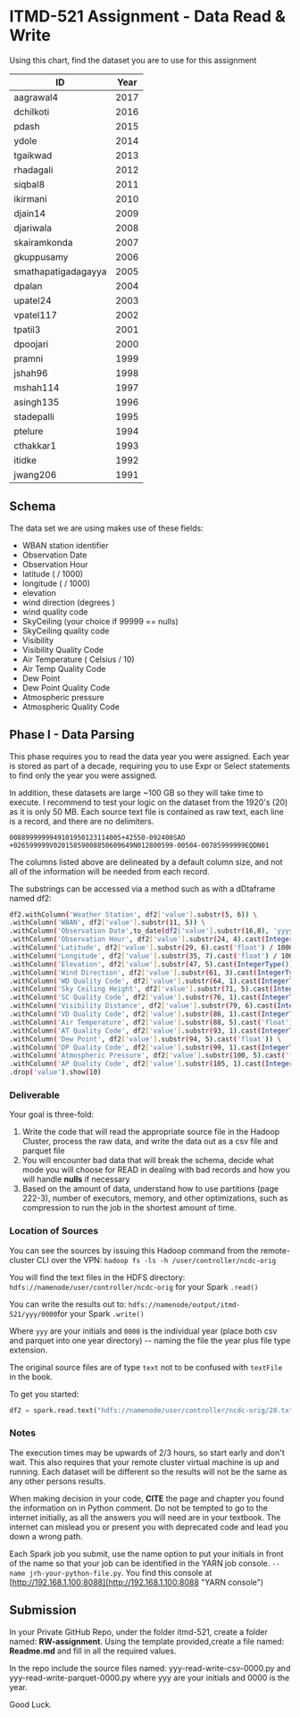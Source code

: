 # ITMD-521 Assignment - Data Read & Write

Using this chart, find the dataset you are to use for this assignment

| ID                  | Year |
|---------------------|------|
| aagrawal4           | 2017 |
| dchilkoti           | 2016 |
| pdash               | 2015 |
| ydole               | 2014 |
| tgaikwad            | 2013 |
| rhadagali           | 2012 |
| siqbal8             | 2011 |
| ikirmani            | 2010 |
| djain14             | 2009 |
| djariwala           | 2008 |
| skairamkonda        | 2007 |
| gkuppusamy          | 2006 |
| smathapatigadagayya | 2005 |
| dpalan              | 2004 |
| upatel24            | 2003 |
| vpatel117           | 2002 |
| tpatil3             | 2001 |
| dpoojari            | 2000 |
| pramni              | 1999 |
| jshah96             | 1998 |
| mshah114            | 1997 |
| asingh135           | 1996 |
| stadepalli          | 1995 |
| ptelure             | 1994 |
| cthakkar1           | 1993 |
| itidke              | 1992 |
| jwang206            | 1991 |

## Schema

The data set we are using makes use of these fields:

* WBAN station identifier
* Observation Date
* Observation Hour
* latitude ( / 1000)
* longitude ( / 1000)
* elevation
* wind direction (degrees )
* wind quality code
* SkyCeiling (your choice if 99999 == nulls)
* SkyCeiling quality code
* Visibility
* Visibility Quality Code
* Air Temperature ( Celsius / 10)
* Air Temp Quality Code
* Dew Point
* Dew Point Quality Code
* Atmospheric pressure
* Atmospheric Quality Code

## Phase I - Data Parsing

This phase requires you to read the data year you were assigned.  Each year is stored as part of a decade, requiring you to use Expr or Select statements to find only the year you were assigned.

In addition, these datasets are large ~100 GB so they will take time to execute.  I recommend to test your logic on the dataset from the 1920's (20) as it is only 50 MB.  Each source text file is contained as raw text, each line is a record, and there are no delimiters.

```0088999999949101950123114005+42550-092400SAO  +026599999V02015859008850609649N012800599-00504-00785999999EQDN01```

The columns listed above are delineated by a default column size, and not all of the information will be needed from each record.

The substrings can be accessed via a method such as with a dDtaframe named df2:

```bash
df2.withColumn('Weather Station', df2['value'].substr(5, 6)) \
.withColumn('WBAN', df2['value'].substr(11, 5)) \
.withColumn('Observation Date',to_date(df2['value'].substr(16,8), 'yyyyMMdd')) \
.withColumn('Observation Hour', df2['value'].substr(24, 4).cast(IntegerType())) \
.withColumn('Latitude', df2['value'].substr(29, 6).cast('float') / 1000) \
.withColumn('Longitude', df2['value'].substr(35, 7).cast('float') / 1000) \
.withColumn('Elevation', df2['value'].substr(47, 5).cast(IntegerType())) \
.withColumn('Wind Direction', df2['value'].substr(61, 3).cast(IntegerType())) \
.withColumn('WD Quality Code', df2['value'].substr(64, 1).cast(IntegerType())) \
.withColumn('Sky Ceiling Height', df2['value'].substr(71, 5).cast(IntegerType())) \
.withColumn('SC Quality Code', df2['value'].substr(76, 1).cast(IntegerType())) \
.withColumn('Visibility Distance', df2['value'].substr(79, 6).cast(IntegerType())) \
.withColumn('VD Quality Code', df2['value'].substr(86, 1).cast(IntegerType())) \
.withColumn('Air Temperature', df2['value'].substr(88, 5).cast('float') /10) \
.withColumn('AT Quality Code', df2['value'].substr(93, 1).cast(IntegerType())) \
.withColumn('Dew Point', df2['value'].substr(94, 5).cast('float')) \
.withColumn('DP Quality Code', df2['value'].substr(99, 1).cast(IntegerType())) \
.withColumn('Atmospheric Pressure', df2['value'].substr(100, 5).cast('float')/ 10) \
.withColumn('AP Quality Code', df2['value'].substr(105, 1).cast(IntegerType())) \
.drop('value').show(10)
```

### Deliverable

Your goal is three-fold:

1. Write the code that will read the appropriate source file in the Hadoop Cluster, process the raw data, and write the data out as a csv file and parquet file
1. You will encounter bad data that will break the schema, decide what mode you will choose for READ in dealing with bad records and how you will handle **nulls** if necessary
1. Based on the amount of data, understand how to use partitions (page 222-3), number of executors, memory, and other optimizations, such as compression to run the job in the shortest amount of time.

### Location of Sources

You can see the sources by issuing this Hadoop command from the remote-cluster CLI over the VPN: ```hadoop fs -ls -h /user/controller/ncdc-orig```

You will find the text files in the HDFS directory: ```hdfs://namenode/user/controller/ncdc-orig``` for your Spark `.read()`

You can write the results out to: ```hdfs://namenode/output/itmd-521/yyy/0000```for your Spark `.write()`

Where `yyy` are your initials and `0000` is the individual year (place both csv and parquet into one year directory) -- naming the file the year plus file type extension.

The original source files are of type `text` not to be confused with `textFile` in the book.

To get you started:

```python
df2 = spark.read.text("hdfs://namenode/user/controller/ncdc-orig/20.txt")
```

### Notes

The execution times may be upwards of 2/3 hours, so start early and don't wait.  This also requires that your remote cluster virtual machine is up and running.  Each dataset will be different so the results will not be the same as any other persons results.  

When making decision in your code, **CITE** the page and chapter you found the information on in Python comment.  Do not be tempted to go to the internet initially, as all the answers you will need are in your textbook.  The internet can mislead you or present you with deprecated code and lead you down a wrong path.

Each Spark job you submit, use the name option to put your initials in front of the name so that your job can be identified in the YARN job console. ```--name jrh-your-python-file.py```.  You find this console at [http://192.168.1.100:8088](http://192.168.1.100:8088 "YARN console")

## Submission

In your Private GitHub Repo, under the folder itmd-521, create a folder named: **RW-assignment**.  Using the template provided,create a file named: **Readme.md** and fill in all the required values.

In the repo include the source files named:  yyy-read-write-csv-0000.py and yyy-read-write-parquet-0000.py where yyy are your initials and 0000 is the year.

Good Luck.
